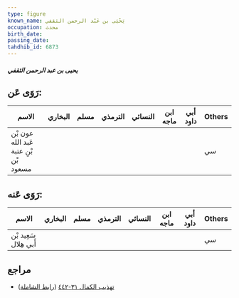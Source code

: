 ```yaml
---
type: figure
known_name: يَحْيَى بن عَبْد الرحمن الثقفي
occupation: محدث
birth_date:
passing_date:
tahdhib_id: 6873
---
```

##### يحيى بن عبد الرحمن الثقفي

## رَوَى عَن:
| الاسم                                 | البخاري | مسلم | الترمذي | النسائي | ابن ماجه | أبي داود | Others |
| ------------------------------------- | ------- | ---- | ------- | ------- | -------- | -------- | ------ |
| عون بْن عَبد الله بْنِ عتبة بْن مسعود |         |      |         |         |          |          | سي     |
## رَوَى عَنه:
| الاسم                 | البخاري | مسلم | الترمذي | النسائي | ابن ماجه | أبي داود | Others |
| --------------------- | ------- | ---- | ------- | ------- | -------- | -------- | ------ |
| سَعِيد بْن أَبي هِلال |         |      |         |         |          |          | سي     |
## مراجع
- [تهذيب الكمال ٣١-٤٤٢](obsidian://open?vault=Tahdhib-al-Kamal&file=Figures/٦٨٧٣-يحيى%20بن%20عبد%20الرحمن%20الثقفي) ([رابط الشاملة](https://shamela.ws/book/3722/16990))